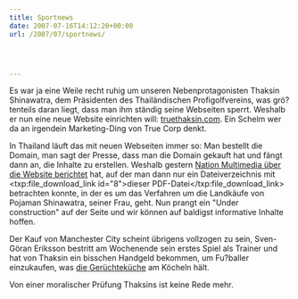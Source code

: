 ```yaml
---
title: Sportnews
date: 2007-07-16T14:12:20+00:00
url: /2007/07/sportnews/




---
```

Es war ja eine Weile recht ruhig um unseren Nebenprotagonisten Thaksin Shinawatra, dem Präsidenten des Thailändischen Profigolfvereins, was grö?tenteils daran liegt, dass man ihm ständig seine Webseiten sperrt. Weshalb er nun eine neue Website einrichten will: [truethaksin.com][1]. Ein Schelm wer da an irgendein Marketing-Ding von True Corp denkt.

In Thailand läuft das mit neuen Webseiten immer so: Man bestellt die Domain, man sagt der Presse, dass man die Domain gekauft hat und fängt dann an, die Inhalte zu erstellen. Weshalb gestern [Nation Multimedia über die Website berichtet][2] hat, auf der man dann nur ein Dateiverzeichnis mit <txp:file\_download\_link id="8">dieser <span class="caps">PDF</span>-Datei</txp:file\_download\_link> betrachten konnte, in der es um das Verfahren um die Landkäufe von Pojaman Shinawatra, seiner Frau, geht. Nun prangt ein "Under construction" auf der Seite und wir können auf baldigst informative Inhalte hoffen.

Der Kauf von Manchester City scheint übrigens vollzogen zu sein, Sven-Göran Eriksson bestritt am Wochenende sein erstes Spiel als Trainer und hat von Thaksin ein bisschen Handgeld bekommen, um Fu?baller einzukaufen, was [die Gerüchteküche][3] am Köcheln hält.

Von einer moralischer Prüfung Thaksins ist keine Rede mehr.

 [1]: http://www.truethaksin.com/
 [2]: http://www.nationmultimedia.com/breakingnews/read.php?newsid=30041070
 [3]: http://www.tribalfootball.com/article.php?id=47961
